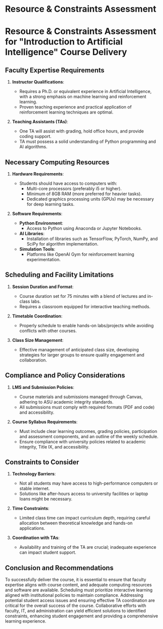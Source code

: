 Resource & Constraints Assessment
=================================

# Resource & Constraints Assessment for "Introduction to Artificial Intelligence" Course Delivery

## Faculty Expertise Requirements
1. **Instructor Qualifications**: 
   - Requires a Ph.D. or equivalent experience in Artificial Intelligence, with a strong emphasis on machine learning and reinforcement learning.
   - Proven teaching experience and practical application of reinforcement learning techniques are optimal.

2. **Teaching Assistants (TAs)**: 
   - One TA will assist with grading, hold office hours, and provide coding support.
   - TA must possess a solid understanding of Python programming and AI algorithms.

## Necessary Computing Resources
1. **Hardware Requirements**: 
   - Students should have access to computers with:
     - Multi-core processors (preferably i5 or higher).
     - Minimum of 8GB RAM (more preferred for heavier tasks).
     - Dedicated graphics processing units (GPUs) may be necessary for deep learning tasks.

2. **Software Requirements**: 
   - **Python Environment**: 
     - Access to Python using Anaconda or Jupyter Notebooks.
   - **AI Libraries**: 
     - Installation of libraries such as TensorFlow, PyTorch, NumPy, and SciPy for algorithm implementation.
   - **Simulation Tools**: 
     - Platforms like OpenAI Gym for reinforcement learning experimentation.

## Scheduling and Facility Limitations
1. **Session Duration and Format**: 
   - Course duration set for 75 minutes with a blend of lectures and in-class labs.
   - Requires a classroom equipped for interactive teaching methods.

2. **Timetable Coordination**: 
   - Properly schedule to enable hands-on labs/projects while avoiding conflicts with other courses.

3. **Class Size Management**: 
   - Effective management of anticipated class size, developing strategies for larger groups to ensure quality engagement and collaboration.

## Compliance and Policy Considerations
1. **LMS and Submission Policies**: 
   - Course materials and submissions managed through Canvas, adhering to ASU academic integrity standards.
   - All submissions must comply with required formats (PDF and code) and accessibility.

2. **Course Syllabus Requirements**: 
   - Must include clear learning outcomes, grading policies, participation and assessment components, and an outline of the weekly schedule.
   - Ensure compliance with university policies related to academic integrity, Title IX, and accessibility.

## Constraints to Consider
1. **Technology Barriers**: 
   - Not all students may have access to high-performance computers or stable internet.
   - Solutions like after-hours access to university facilities or laptop loans might be necessary.

2. **Time Constraints**: 
   - Limited class time can impact curriculum depth, requiring careful allocation between theoretical knowledge and hands-on applications.

3. **Coordination with TAs**: 
   - Availability and training of the TA are crucial; inadequate experience can impact student support.

## Conclusion and Recommendations
To successfully deliver the course, it is essential to ensure that faculty expertise aligns with course content, and adequate computing resources and software are available. Scheduling must prioritize interactive learning aligned with institutional policies to maintain compliance. Addressing potential student access issues and ensuring effective TA coordination are critical for the overall success of the course. Collaborative efforts with faculty, IT, and administration can yield efficient solutions to identified constraints, enhancing student engagement and providing a comprehensive learning experience.